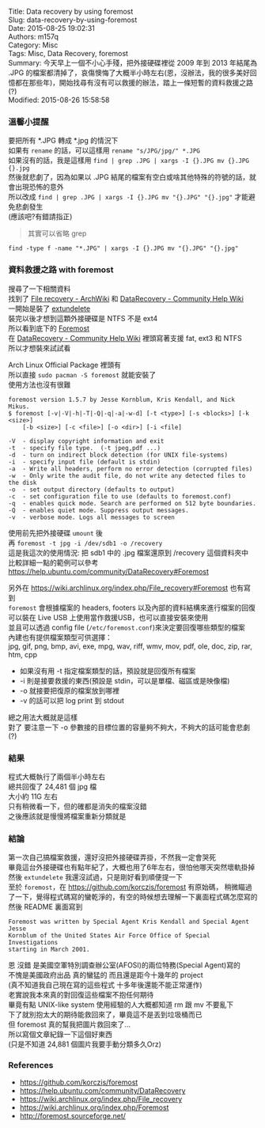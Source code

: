 Title: Data recovery by using foremost  
Slug: data-recovery-by-using-foremost  
Date: 2015-08-25 19:02:31  
Authors: m157q  
Category: Misc  
Tags: Misc, Data Recovery, foremost  
Summary: 今天早上一個不小心手殘，把外接硬碟裡從 2009 年到 2013 年結尾為 .JPG 的檔案都清掉了，哀傷懊悔了大概半小時左右(恩，沒辦法，我的很多美好回憶都在那些年)，開始找尋有沒有可以救援的辦法，踏上一條短暫的資料救援之路(?)  
Modified: 2015-08-26 15:58:58  


### 溫馨小提醒
要把所有 \*\.JPG 轉成 \*\.jpg 的情況下  
如果有 `rename` 的話，可以這樣用 `rename "s/JPG/jpg/" *.JPG`  
如果沒有的話，我是這樣用 `find | grep .JPG | xargs -I {}.JPG mv {}.JPG {}.jpg`  
然後就悲劇了，因為如果以 .JPG 結尾的檔案有空白或啥其他特殊的符號的話，就會出現恐怖的意外  
所以改成 `find | grep .JPG | xargs -I {}.JPG mv "{}.JPG" "{}.jpg"` 才能避免悲劇發生  
(應該吧?有錯請指正)

> 其實可以省略 grep  

`find -type f -name "*.JPG" | xargs -I {}.JPG mv "{}.JPG" "{}.jpg"`


### 資料救援之路 with foremost
搜尋了一下相關資料  
找到了 [File recovery - ArchWiki](https://wiki.archlinux.org/index.php/File_recovery) 和 [DataRecovery - Community Help Wiki](https://help.ubuntu.com/community/DataRecovery)  
一開始是裝了 [extundelete](http://extundelete.sourceforge.net/)  
裝完以後才想到這顆外接硬碟是 NTFS 不是 ext4  
所以看到底下的 [Foremost](http://foremost.sourceforge.net/)  
在 [DataRecovery - Community Help Wiki](https://help.ubuntu.com/community/DataRecovery) 裡頭寫著支援 fat, ext3 和 NTFS  
所以才想裝來試試看

Arch Linux Official Package 裡頭有  
所以直接 `sudo pacman -S foremost` 就能安裝了  
使用方法也沒有很難

```
foremost version 1.5.7 by Jesse Kornblum, Kris Kendall, and Nick Mikus.
$ foremost [-v|-V|-h|-T|-Q|-q|-a|-w-d] [-t <type>] [-s <blocks>] [-k <size>] 
    [-b <size>] [-c <file>] [-o <dir>] [-i <file] 

-V  - display copyright information and exit
-t  - specify file type.  (-t jpeg,pdf ...) 
-d  - turn on indirect block detection (for UNIX file-systems) 
-i  - specify input file (default is stdin) 
-a  - Write all headers, perform no error detection (corrupted files) 
-w  - Only write the audit file, do not write any detected files to the disk 
-o  - set output directory (defaults to output)
-c  - set configuration file to use (defaults to foremost.conf)
-q  - enables quick mode. Search are performed on 512 byte boundaries.
-Q  - enables quiet mode. Suppress output messages. 
-v  - verbose mode. Logs all messages to screen
```

使用前先把外接硬碟 `umount` 後  
再 `foremost -t jpg -i /dev/sdb1 -o /recovery`  
這是我這次的使用情況: 把 sdb1 中的 .jpg 檔案還原到 /recovery 這個資料夾中  
比較詳細一點的範例可以參考 <https://help.ubuntu.com/community/DataRecovery#Foremost>

另外在 <https://wiki.archlinux.org/index.php/File_recovery#Foremost> 也有寫到  
`foremost` 會根據檔案的 headers, footers 以及內部的資料結構來進行檔案的回復  
可以裝在 Live USB 上使用當作救援USB，也可以直接安裝來使用  
並且可以透過 config file (`/etc/foremost.conf`)來決定要回復哪些類型的檔案  
內建也有提供檔案類型可供選擇：  
jpg, gif, png, bmp, avi, exe, mpg, wav, riff, wmv, mov, pdf, ole, doc, zip, rar, htm, cpp   

+ 如果沒有用 -t 指定檔案類型的話，預設就是回復所有檔案  
+ -i 則是接要救援的東西(預設是 stdin，可以是單檔、磁區或是映像檔)    
+ -o 就接要把復原的檔案放到哪裡  
+ -v 的話可以把 log print 到 stdout  

總之用法大概就是這樣  
對了 要注意一下 -o 參數接的目標位置的容量夠不夠大，不夠大的話可能會悲劇(?)  


### 結果

程式大概執行了兩個半小時左右  
總共回復了 24,481 個 jpg 檔  
大小約 11G 左右  
只有稍微看一下，但的確都是消失的檔案沒錯  
之後應該就是慢慢將檔案重新分類就是  


### 結論

第一次自己搞檔案救援，還好沒把外接硬碟弄掛，不然我一定會哭死  
畢竟這台外接硬碟也有點年紀了，大概也用了6年左右，很怕他哪天突然壞軌掛掉  
然後 `extundelete` 我還沒試過，只是剛好看到順便提一下  
至於 `foremost`，在 <https://github.com/korczis/foremost> 有原始碼，
稍微瞄過了一下，覺得程式碼寫的蠻乾淨的，有空的時候想去理解一下裏面程式碼怎麼寫的  
然後 README 裏面寫到  
```
Foremost was written by Special Agent Kris Kendall and Special Agent Jesse
Kornblum of the United States Air Force Office of Special Investigations
starting in March 2001.
```
恩 沒錯 是美國空軍特別調查辦公室(AFOSI)的兩位特務(Special Agent)寫的  
不愧是美國政府出品 真的蠻猛的 而且還是距今十幾年的 project  
(真不知道我自己現在寫的這些程式 十多年後還能不能正常運作)  
老實說我本來真的對回復這些檔案不抱任何期待  
畢竟有點 UNIX-like system 使用經驗的人大概都知道 rm 跟 mv 不要亂下  
下了就別抱太大的期待能救回來了，畢竟這不是丟到垃圾桶而已  
但 foremost 真的幫我把圖片救回來了...  
所以寫個文章紀錄一下這個好東西  
(只是不知道 24,881 個圖片我要手動分類多久Orz)  


### References
+ <https://github.com/korczis/foremost>
+ <https://help.ubuntu.com/community/DataRecovery>
+ <https://wiki.archlinux.org/index.php/File_recovery>
+ <https://wiki.archlinux.org/index.php/Foremost>
+ <http://foremost.sourceforge.net/>
